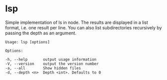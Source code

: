 # lsp
Simple implementation of ls in node. The results are displayed in a list format, i.e. one result per line. You can also list subdirectories recursively by passing the depth as an argument.

    Usage: lsp [options]

    Options:

    -h, --help       output usage information
    -V, --version    output the version number
    -a, --all        Show hidden files
    -d, --depth <n>  Depth <int>. Defaults to 0
